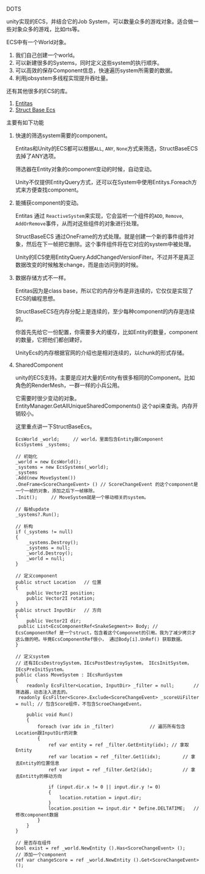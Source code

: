DOTS

unity实现的ECS，并结合它的Job System，可以数量众多的游戏对象。适合做一些对象众多的游戏，比如rts等。



ECS中有一个World对象。

1. 我们自己创建一个world。
2. 可以新建很多的Systems，同时定义这些system的执行顺序。
3. 可以高效的保存Component信息，快速遍历system所需要的数据。
4. 利用jobsystem多线程实现提升吞吐量。



还有其他很多的ECS的库。

1. [Entitas](https://github.com/sschmid/Entitas-CSharp)
2. [Struct Base Ecs](https://github.com/Leopotam/ecs)



主要有如下功能

1. 快速的筛选system需要的component。

   Entitas和Unity的ECS都可以根据`ALL`, `ANY`, `None`方式来筛选，StructBaseECS去掉了ANY选项。

   筛选器在Entity对象的component变动的时候，自动变动。

   Unity不仅提供EntityQuery方式，还可以在System中使用Entitys.Foreach方式来方便查找component。

2. 能捕获component的变动。

   Entitas 通过 `ReactiveSystem`来实现，它会监听一个组件的`ADD`, `Remove`, `AddOrRemove`事件，从而对这些组件的对象进行处理。

   StructBaseECS 通过OneFrame的方式处理。就是创建一个新的事件组件对象，然后在下一帧把它删除。这个事件组件将在它对应的system中被处理。

   Unity的ECS使用EntityQuery.AddChangedVersionFilter。不过并不是真正数据改变的时候触发change，而是由访问到的时候。

3. 数据存储方式不一样。

   Entitas因为是class base，所以它的内存分布是非连续的，它仅仅是实现了ECS的编程思想。

   StructBaseECS在内存分配上是连续的，至少每种component的内存是连续的。

   你首先先给它一份配置，你需要多大的缓存，比如Entity的数量，component的数量，它把他们都创建好。

   UnityEcs的内存根据官网的介绍也是相对连续的，以chunk的形式存储。

4. SharedComponent

   unity的ECS支持。主要是应对大量的Entity有很多相同的Component。比如角色的RenderMesh，一群一样的小兵公用。

   它需要时很少变动的对象。EntityManager.GetAllUniqueSharedComponents() 这个api来查询。内存开销较小。

   
   
   这里重点讲一下StructBaseEcs。
   
   
   
   ```
   EcsWorld _world;		// world，里面包含Entity跟Component
   EcsSystems _systems;
   
   // 初始化
   _world = new EcsWorld();
   _systems = new EcsSystems(_world);
   _systems
   .Add(new MoveSystem())
   .OneFrame<ScoreChangeEvent> () // ScoreChangeEvent 的这个component是一个一帧的对象，添加之后下一帧移除。
   .Init(); 	// MoveSystem就是一个移动相关的system。
   
   // 每帧update
   _systems?.Run();
   
   // 析构
   if (_systems != null)
   {
       _systems.Destroy();
       _systems = null;
       _world.Destroy();
       _world = null;
   }
   
   // 定义component
   public struct Location	// 位置
   {
       public Vector2I position;
       public Vector2I rotation;
   }
   public struct InputDir	// 方向
   {
       public Vector2I dir;
   	public List<EcsComponentRef<SnakeSegment>> Body; // EcsComponentRef 是一个struct，包含着这个Componnet的引用。我为了减少拷贝才这么做的吧。毕竟EcsComponentRef很小， 通过Body[i].UnRef() 获取数据。
   }
   
   // 定义system
   // 还有IEcsDestroySystem，IEcsPostDestroySystem， IEcsInitSystem， IEcsPreInitSystem。
   public class MoveSystem : IEcsRunSystem							
   {
       readonly EcsFilter<Location, InputDir> _filter = null;		// 筛选器，动态注入进去的。
   	readonly EcsFilter<Score>.Exclude<ScoreChangeEvent> _scoreUiFilter = null; // 包含Score组件，不包含ScroeChangeEvent。
   
       public void Run()
       {
           foreach (var idx in _filter)				// 遍历所有包含Location跟InputDir的对象
           {
               ref var entity = ref _filter.GetEntity(idx);	// 拿取Entity
               ref var location = ref _filter.Get1(idx);		// 拿去Entity的位置信息
               ref var input = ref _filter.Get2(idx);			// 拿去Entitty的移动方向
   
               if (input.dir.x != 0 || input.dir.y != 0)
               {
                   location.rotation = input.dir;
               }
               location.position += input.dir * Define.DELTATIME;	// 修改component数据
           }
       }
   }
   
   // 是否存在组件
   bool exist = ref _world.NewEntity ().Has<ScoreChangeEvent> ();
   // 添加一个component
   ref var changeScore = ref _world.NewEntity ().Get<ScoreChangeEvent> ();
   
   
   ```
   
   
   
   